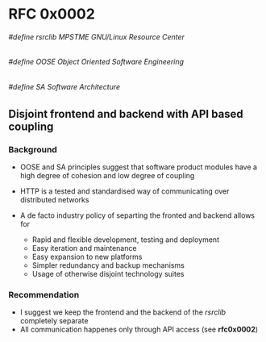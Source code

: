 # RFC 0x0002
###### #define rsrclib MPSTME GNU/Linux Resource Center 
###### #define OOSE Object Oriented Software Engineering
###### #define SA Software Architecture
## Disjoint frontend and backend with API based coupling

### Background

- OOSE and SA principles suggest that software product modules have a high degree of cohesion and low degree of coupling

- HTTP is a tested and standardised way of communicating over distributed networks

- A de facto industry policy of separting the fronted and backend allows for
  - Rapid and flexible development, testing and deployment
  - Easy iteration and maintenance
  - Easy expansion to new platforms
  - Simpler redundancy and backup mechanisms
  - Usage of otherwise disjoint technology suites

### Recommendation

- I suggest we keep the frontend and the backend of the _rsrclib_ completely separate
- All communication happenes only through API access (see **rfc0x0002**)